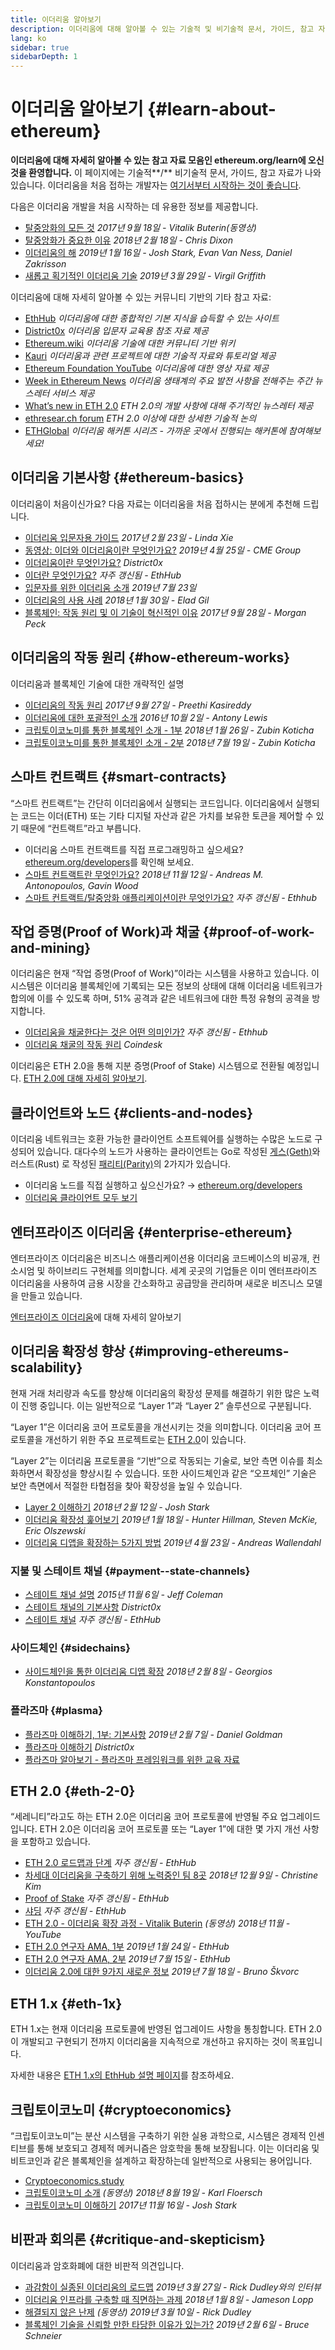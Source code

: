 ```yaml
---
title: 이더리움 알아보기
description: 이더리움에 대해 알아볼 수 있는 기술적 및 비기술적 문서, 가이드, 참고 자료 모음입니다.
lang: ko
sidebar: true
sidebarDepth: 1
---
```


# 이더리움 알아보기 {#learn-about-ethereum}

**이더리움에 대해 자세히 알아볼 수 있는 참고 자료 모음인 ethereum.org/learn에 오신 것을 환영합니다.** 이 페이지에는 기술적**/** 비기술적 문서, 가이드, 참고 자료가 나와 있습니다. 이더리움을 처음 접하는 개발자는 [여기서부터 시작하는 것이 좋습니다](/ko/beginners/).

다음은 이더리움 개발을 처음 시작하는 데 유용한 정보를 제공합니다.

- [탈중앙화의 모든 것](https://www.youtube.com/watch?v=WSN5BaCzsbo&feature=youtu.be) _2017년 9월 18일 - Vitalik Buterin(동영상)_
- [탈중앙화가 중요한 이유](https://medium.com/s/story/why-decentralization-matters-5e3f79f7638e) _2018년 2월 18일 - Chris Dixon_
- [이더리움의 해](https://medium.com/@jjmstark/the-year-in-ethereum-87a17d6f8276) _2019년 1월 16일 - Josh Stark, Evan Van Ness, Daniel Zakrisson_
- [새롭고 획기적인 이더리움 기술](https://medium.com/@virgilgr/ethereum-is-game-changing-technology-literally-d67e01a01cf8) _2019년 3월 29일 - Virgil Griffith_

이더리움에 대해 자세히 알아볼 수 있는 커뮤니티 기반의 기타 참고 자료:

- [EthHub](https://docs.ethhub.io) _이더리움에 대한 종합적인 기본 지식을 습득할 수 있는 사이트_
- [District0x](https://education.district0x.io/general-topics/understanding-ethereum/) _이더리움 입문자 교육용 참조 자료 제공_
- [Ethereum.wiki](https://eth.wiki) _이더리움 기술에 대한 커뮤니티 기반 위키_
- [Kauri](https://kauri.io) _이더리움과 관련 프로젝트에 대한 기술적 자료와 튜토리얼 제공_
- [Ethereum Foundation YouTube](https://www.youtube.com/channel/UCNOfzGXD_C9YMYmnefmPH0g) _이더리움에 대한 영상 자료 제공_
- [Week in Ethereum News](https://weekinethereumnews.com/) _이더리움 생태계의 주요 발전 사항을 전해주는 주간 뉴스레터 서비스 제공_
- [What’s new in ETH 2.0](https://eth2.news) _ETH 2.0의 개발 사항에 대해 주기적인 뉴스레터 제공_
- [ethresear.ch forum](https://ethresear.ch/) _ETH 2.0 이상에 대한 상세한 기술적 논의_
- [ETHGlobal](https://ethglobal.co) _이더리움 해커톤 시리즈 - 가까운 곳에서 진행되는 해커톤에 참여해보세요!_

## 이더리움 기본사항 {#ethereum-basics}

이더리움이 처음이신가요? 다음 자료는 이더리움을 처음 접하시는 분에게 추천해 드립니다.

- [이더리움 입문자용 가이드](https://blog.coinbase.com/a-beginners-guide-to-ethereum-46dd486ceecf) _2017년 2월 23일 - Linda Xie_
- [동영상: 이더와 이더리움이란 무엇인가요?](https://www.youtube.com/watch?v=fjnovGRQrRE) _2019년 4월 25일 - CME Group_
- [이더리움이란 무엇인가요?](https://education.district0x.io/general-topics/understanding-ethereum/what-is-ethereum/) _District0x_
- [이더란 무엇인가요?](https://docs.ethhub.io/ethereum-basics/what-is-ether/) _자주 갱신됨 - EthHub_
- [입문자를 위한 이더리움 소개](https://www.mewtopia.com/absolute-beginners-guide/) _2019년 7월 23일_
- [이더리움의 사용 사례](http://blog.eladgil.com/2018/01/the-case-for-ethereum.html) _2018년 1월 30일 - Elad Gil_
- [블록체인: 작동 원리 및 이 기술이 혁신적인 이유](https://spectrum.ieee.org/computing/networks/blockchains-how-they-work-and-why-theyll-change-the-world) _2017년 9월 28일 - Morgan Peck_

## 이더리움의 작동 원리 {#how-ethereum-works}

이더리움과 블록체인 기술에 대한 개략적인 설명

- [이더리움의 작동 원리](https://medium.com/@preethikasireddy/how-does-ethereum-work-anyway-22d1df506369) _2017년 9월 27일 - Preethi Kasireddy_
- [이더리움에 대한 포괄적인 소개](https://bitsonblocks.net/2016/10/02/gentle-introduction-ethereum/) _2016년 10월 2일 - Antony Lewis_
- [크립토이코노미를 통한 블록체인 소개 - 1부](https://medium.com/blockchain-at-berkeley/introduction-to-blockchain-through-cryptoeconomics-part-1-bitcoin-369f245067f9) _2018년 1월 26일 - Zubin Koticha_
- [크립토이코노미를 통한 블록체인 소개 - 2부](https://medium.com/mechanism-labs/introduction-to-bitcoin-through-cryptoeconomics-part-2-proof-of-work-and-nakamoto-consensus-1252f6a6c012) _2018년 7월 19일 - Zubin Koticha_

## 스마트 컨트랙트 {#smart-contracts}

“스마트 컨트랙트”는 간단히 이더리움에서 실행되는 코드입니다. 이더리움에서 실행되는 코드는 이더(ETH) 또는 기타 디지털 자산과 같은 가치를 보유한 토큰을 제어할 수 있기 때문에 “컨트랙트”라고 부릅니다.

- 이더리움 스마트 컨트랙트를 직접 프로그래밍하고 싶으세요? [ethereum.org/developers](/ko/developers/)를 확인해 보세요.
- [스마트 컨트랙트란 무엇인가요?](https://github.com/ethereumbook/ethereumbook/blob/develop/07smart-contracts-solidity.asciidoc#what-is-a-smart-contract) _2018년 11월 12일 - Andreas M. Antonopoulos, Gavin Wood_
- [스마트 컨트랙트/탈중앙화 애플리케이션이란 무엇인가요?](https://docs.ethhub.io/ethereum-basics/what-is-ethereum/#what-are-smart-contracts-and-decentralized-applications) _자주 갱신됨 - Ethhub_

## 작업 증명(Proof of Work)과 채굴 {#proof-of-work-and-mining}

이더리움은 현재 “작업 증명(Proof of Work)”이라는 시스템을 사용하고 있습니다. 이 시스템은 이더리움 블록체인에 기록되는 모든 정보의 상태에 대해 이더리움 네트워크가 합의에 이를 수 있도록 하며, 51% 공격과 같은 네트워크에 대한 특정 유형의 공격을 방지합니다.

- [이더리움을 채굴한다는 것은 어떤 의미인가?](https://docs.ethhub.io/using-ethereum/mining/) _자주 갱신됨 - Ethhub_
- [이더리움 채굴의 작동 원리](https://www.coindesk.com/information/ethereum-mining-works) _Coindesk_

이더리움은 ETH 2.0을 통해 지분 증명(Proof of Stake) 시스템으로 전환될 예정입니다. [ETH 2.0에 대해 자세히 알아보기](./#eth-2-0).

## 클라이언트와 노드 {#clients-and-nodes}

이더리움 네트워크는 호환 가능한 클라이언트 소프트웨어를 실행하는 수많은 노드로 구성되어 있습니다. 대다수의 노드가 사용하는 클라이언트는 Go로 작성된 [게스(Geth)](https://geth.ethereum.org/)와 러스트(Rust) 로 작성된 [패리티(Parity)](https://www.parity.io/ethereum/)의 2가지가 있습니다.

- 이더리움 노드를 직접 실행하고 싶으신가요? → [ethereum.org/developers](/ko/developers/#clients-running-your-own-node/)
- [이더리움 클라이언트 모두 보기](https://github.com/ConsenSys/ethereum-developer-tools-list#ethereum-clients)

## 엔터프라이즈 이더리움 {#enterprise-ethereum}

엔터프라이즈 이더리움은 비즈니스 애플리케이션용 이더리움 코드베이스의 비공개, 컨소시엄 및 하이브리드 구현체를 의미합니다. 세계 곳곳의 기업들은 이미 엔터프라이즈 이더리움을 사용하여 금용 시장을 간소화하고 공급망을 관리하며 새로운 비즈니스 모델을 만들고 있습니다.

[엔터프라이즈 이더리움](/ko/enterprise/)에 대해 자세히 알아보기

## 이더리움 확장성 향상 {#improving-ethereums-scalability}

현재 거래 처리량과 속도를 향상해 이더리움의 확장성 문제를 해결하기 위한 많은 노력이 진행 중입니다. 이는 일반적으로 “Layer 1”과 “Layer 2” 솔루션으로 구분됩니다.

“Layer 1”은 이더리움 코어 프로토콜을 개선시키는 것을 의미합니다. 이더리움 코어 프로토콜을 개선하기 위한 주요 프로젝트로는 [ETH 2.0](./#eth-2-0)이 있습니다.

“Layer 2”는 이더리움 프로토콜을 “기반”으로 작동되는 기술로, 보안 측면 이슈를 최소화하면서 확장성을 향상시킬 수 있습니다. 또한 사이드체인과 같은 “오프체인” 기술은 보안 측면에서 적절한 타협점을 찾아 확장성을 높일 수 있습니다.

- [Layer 2 이해하기](https://medium.com/l4-media/making-sense-of-ethereums-layer-2-scaling-solutions-state-channels-plasma-and-truebit-22cb40dcc2f4) _2018년 2월 12일 - Josh Stark_
- [이더리움 확장성 훑어보기](https://medium.com/connext/the-case-for-ethereum-scalability-d2a8035f880f) _2019년 1월 18일 - Hunter Hillman, Steven McKie, Eric Olszewski_
- [이더리움 디앱을 확장하는 5가지 방법](https://kauri.io/article/7ccaaa2fe7f344d5bf53807cb5c01530) _2019년 4월 23일 - Andreas Wallendahl_

### 지불 및 스테이트 채널 {#payment--state-channels}

- [스테이트 채널 설명](https://www.jeffcoleman.ca/state-channels/) _2015년 11월 6일 - Jeff Coleman_
- [스테이트 채널의 기본사항](https://education.district0x.io/general-topics/understanding-ethereum/basics-state-channels/) _District0x_
- [스테이트 채널](https://docs.ethhub.io/ethereum-roadmap/layer-2-scaling/state-channels/) _자주 갱신됨 - EthHub_

### 사이드체인 {#sidechains}

- [사이드체인을 통한 이더리움 디앱 확장](https://medium.com/loom-network/dappchains-scaling-ethereum-dapps-through-sidechains-f99e51fff447) _2018년 2월 8일 - Georgios Konstantopoulos_

### 플라즈마 {#plasma}

- [플라즈마 이해하기, 1부: 기본사항](https://www.theblockcrypto.com/2019/02/07/understanding-plasma-part-1-the-basics/) _2019년 2월 7일 - Daniel Goldman_
- [플라즈마 이해하기](https://education.district0x.io/general-topics/understanding-ethereum/understanding-plasma/) _District0x_
- [플라즈마 알아보기 - 플라즈마 프레임워크를 위한 교육 자료](https://www.learnplasma.org/en/)

## ETH 2.0 {#eth-2-0}

“세레니티”라고도 하는 ETH 2.0은 이더리움 코어 프로토콜에 반영될 주요 업그레이드입니다. ETH 2.0은 이더리움 코어 프로토콜 또는 “Layer 1”에 대한 몇 가지 개선 사항을 포함하고 있습니다.

- [ETH 2.0 로드맵과 단계](https://docs.ethhub.io/ethereum-roadmap/ethereum-2.0/eth-2.0-phases/) _자주 갱신됨 - EthHub_
- [차세대 이더리움을 구축하기 위해 노력중인 팀 8곳](https://www.coindesk.com/next-gen-buidlers-the-8-teams-working-on-ethereum-2-0) _2018년 12월 9일 - Christine Kim_
- [Proof of Stake](https://docs.ethhub.io/ethereum-roadmap/ethereum-2.0/proof-of-stake/) _자주 갱신됨 - EthHub_
- [샤딩](https://docs.ethhub.io/ethereum-roadmap/ethereum-2.0/sharding/) _자주 갱신됨 - EthHub_
- [ETH 2.0 - 이더리움 확장 과정 - Vitalik Buterin](https://youtu.be/kCVpDrlVesA) _(동영상) 2018년 11월 - YouTube_
- [ETH 2.0 연구자 AMA, 1부](https://docs.ethhub.io/other/ethereum-2.0-ama/#part-1) _2019년 1월 24일 - EthHub_
- [ETH 2.0 연구자 AMA, 2부](https://docs.ethhub.io/other/ethereum-2.0-ama/#part-2) _2019년 7월 15일 - EthHub_
- [이더리움 2.0에 대한 9가지 새로운 정보](https://our.status.im/9-things-you-didnt-know-about-ethereum-2-0/) _2019년 7월 18일 - Bruno Škvorc_

## ETH 1.x {#eth-1x}

ETH 1.x는 현재 이더리움 프로토콜에 반영된 업그레이드 사항을 통칭합니다. ETH 2.0이 개발되고 구현되기 전까지 이더리움을 지속적으로 개선하고 유지하는 것이 목표입니다.

자세한 내용은 [ETH 1.x의 EthHub 설명 페이지](https://docs.ethhub.io/ethereum-roadmap/ethereum-1.x/)를 참조하세요.

## 크립토이코노미 {#cryptoeconomics}

“크립토이코노미”는 분산 시스템을 구축하기 위한 실용 과학으로, 시스템은 경제적 인센티브를 통해 보호되고 경제적 메커니즘은 암호학을 통해 보장됩니다. 이는 이더리움 및 비트코인과 같은 블록체인을 설계하고 확장하는데 일반적으로 사용되는 용어입니다.

- [Cryptoeconomics.study](https://cryptoeconomics.study/)
- [크립토이코노미 소개](https://www.youtube.com/watch?v=F0FCI8GxO5I) _(동영상) 2018년 8월 19일 - Karl Floersch_
- [크립토이코노미 이해하기](https://medium.com/l4-media/making-sense-of-cryptoeconomics-5edea77e4e8d) _2017년 11월 16일 - Josh Stark_

## 비판과 회의론 {#critique-and-skepticism}

이더리움과 암호화폐에 대한 비판적 의견입니다.

- [과감함이 실종된 이더리움의 로드맵](https://decryptmedia.com/6136/vulcanize-rick-dudley-ethereum-roadmap-makerdao-polkadot) _2019년 3월 27일 - Rick Dudley와의 인터뷰_
- [이더리움 인프라를 구축할 때 직면하는 과제](https://medium.com/@lopp/the-challenges-of-building-ethereum-infrastructure-87e443e47a4b) _2018년 1월 8일 - Jameson Lopp_
- [해결되지 않은 난제](https://www.youtube.com/watch?v=GOkSg0BuSdw&feature=youtu.be) _(동영상) 2019년 3월 10일 - Rick Dudley_
- [블록체인 기술을 신뢰할 만한 타당한 이유가 있는가?](https://www.wired.com/story/theres-no-good-reason-to-trust-blockchain-technology/) _2019년 2월 6일 - Bruce Schneier_
